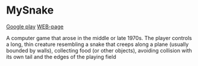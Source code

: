 # MySnake
[Google play](https://play.google.com/store/apps/details?id=ru.srcblog.litesoftteam.mysnake "play")
[WEB-page](http://srcblog.ru/ "srcblog")

A computer game that arose in the middle or late 1970s. The player controls a long, thin creature resembling a snake that creeps along a plane (usually bounded by walls), collecting food (or other objects), avoiding collision with its own tail and the edges of the playing field


